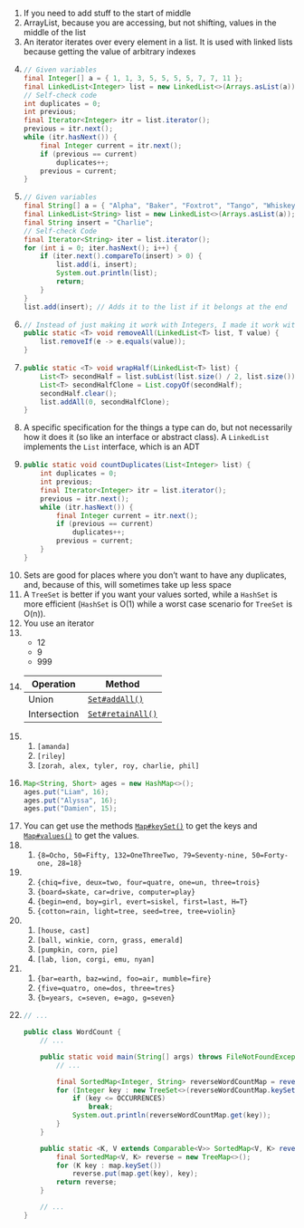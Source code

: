 1. If you need to add stuff to the start of middle
2. ArrayList, because you are accessing, but not shifting, values in the middle of the list
3. An iterator iterates over every element in a list. It is used with linked lists because getting the value of arbitrary indexes
4.  ```java
    // Given variables
    final Integer[] a = { 1, 1, 3, 5, 5, 5, 5, 7, 7, 11 };
    final LinkedList<Integer> list = new LinkedList<>(Arrays.asList(a));
    // Self-check code
    int duplicates = 0;
    int previous;
    final Iterator<Integer> itr = list.iterator();
    previous = itr.next();
    while (itr.hasNext()) {
        final Integer current = itr.next();
        if (previous == current)
            duplicates++;
        previous = current;
    }
    ```
5.  ```java
    // Given variables
    final String[] a = { "Alpha", "Baker", "Foxtrot", "Tango", "Whiskey" };
    final LinkedList<String> list = new LinkedList<>(Arrays.asList(a));
    final String insert = "Charlie";
    // Self-check Code
    final Iterator<String> iter = list.iterator();
    for (int i = 0; iter.hasNext(); i++) {
        if (iter.next().compareTo(insert) > 0) {
            list.add(i, insert);
            System.out.println(list);
            return;
        }
    }
    list.add(insert); // Adds it to the list if it belongs at the end
    ```
6.  ```java
    // Instead of just making it work with Integers, I made it work with any type using generics
    public static <T> void removeAll(LinkedList<T> list, T value) {
        list.removeIf(e -> e.equals(value));
    }
    ```
7.  ```java
    public static <T> void wrapHalf(LinkedList<T> list) {
        List<T> secondHalf = list.subList(list.size() / 2, list.size());
        List<T> secondHalfClone = List.copyOf(secondHalf);
        secondHalf.clear();
        list.addAll(0, secondHalfClone);
    }
    ```
8. A specific specification for the things a type can do, but not necessarily how it does it (so like an interface or abstract class). A `LinkedList` implements the `List` interface, which is an ADT
9.  ```java
    public static void countDuplicates(List<Integer> list) {
        int duplicates = 0;
        int previous;
        final Iterator<Integer> itr = list.iterator();
        previous = itr.next();
        while (itr.hasNext()) {
            final Integer current = itr.next();
            if (previous == current)
                duplicates++;
            previous = current;
        }
    }
    ```
10. Sets are good for places where you don’t want to have any duplicates, and, because of this, will sometimes take up less space
11. A `TreeSet` is better if you want your values sorted, while a `HashSet` is more efficient (`HashSet` is O(1) while a worst case scenario for `TreeSet` is O(n)).
12. You use an iterator
13. - 12
    - 9
    - 999
14. | Operation    | Method                                                                                                                             |
    | ------------ | ---------------------------------------------------------------------------------------------------------------------------------- |
    | Union        | [`Set#addAll()`](https://docs.oracle.com/en/java/javase/14/docs/api/java.base/java/util/Set.html#addAll(java.util.Collection))       |
    | Intersection | [`Set#retainAll()`](https://docs.oracle.com/en/java/javase/14/docs/api/java.base/java/util/Set.html#retainAll(java.util.Collection)) |
15. <!-- Unfortunately, you can't do a lettered list with markdown, so I had to use HTML -->
    1. `[amanda]`
    2. `[riley]`
    3. `[zorah, alex, tyler, roy, charlie, phil]`
16. ```java
    Map<String, Short> ages = new HashMap<>();
    ages.put("Liam", 16);
    ages.put("Alyssa", 16);
    ages.put("Damien", 15);
    ```
17. You can get use the methods [`Map#keySet()`](https://docs.oracle.com/en/java/javase/14/docs/api/java.base/java/util/Map.html#keySet()) to get the keys and [`Map#values()`](https://docs.oracle.com/en/java/javase/14/docs/api/java.base/java/util/Map.html#values()) to get the values.
18. 1. `{8=Ocho, 50=Fifty, 132=OneThreeTwo, 79=Seventy-nine, 50=Forty-one, 28=18}`
19. 2. `{chiq=five, deux=two, four=quatre, one=un, three=trois}`
    3. `{board=skate, car=drive, computer=play}`
    4. `{begin=end, boy=girl, evert=siskel, first=last, H=T}`
    5. `{cotton=rain, light=tree, seed=tree, tree=violin}`
20. 1. `[house, cast]`
    2. `[ball, winkie, corn, grass, emerald]`
    3. `[pumpkin, corn, pie]`
    4. `[lab, lion, corgi, emu, nyan]`
21. 1. `{bar=earth, baz=wind, foo=air, mumble=fire}`
    2. `{five=quatro, one=dos, three=tres}`
    3. `{b=years, c=seven, e=ago, g=seven}`
22. ```java
    // ...

    public class WordCount {
        // ...

        public static void main(String[] args) throws FileNotFoundException {
            // ...

            final SortedMap<Integer, String> reverseWordCountMap = reverseMap(wordCountMap);
            for (Integer key : new TreeSet<>(reverseWordCountMap.keySet())) {
                if (key <= OCCURRENCES)
                    break;
                System.out.println(reverseWordCountMap.get(key));
            }
        }

        public static <K, V extends Comparable<V>> SortedMap<V, K> reverseMap(final Map<K, V> map) {
            final SortedMap<V, K> reverse = new TreeMap<>();
            for (K key : map.keySet())
                reverse.put(map.get(key), key);
            return reverse;
        }

        // ...
    }
    ```